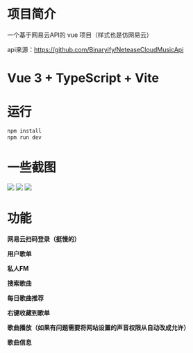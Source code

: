 # 项目简介

一个基于网易云API的 vue 项目（样式也是仿网易云）

api来源：https://github.com/Binaryify/NeteaseCloudMusicApi





# Vue 3 + TypeScript + Vite





# 运行

```bash
npm install
npm run dev
```





# 一些截图

<img src='https://pic.imgdb.cn/item/63c7ee8fbe43e0d30ebe1bc4.png'>

<img src='https://pic.imgdb.cn/item/63c7ee8fbe43e0d30ebe1bcf.png'>

<img src='https://pic.imgdb.cn/item/63c7ee8fbe43e0d30ebe1be5.png'>



# 功能

**网易云扫码登录（挺慢的）**

**用户歌单**

**私人FM**

**搜索歌曲**

**每日歌曲推荐**

**右键收藏到歌单**

**歌曲播放（如果有问题需要将网站设置的声音权限从自动改成允许）**

**歌曲信息**

